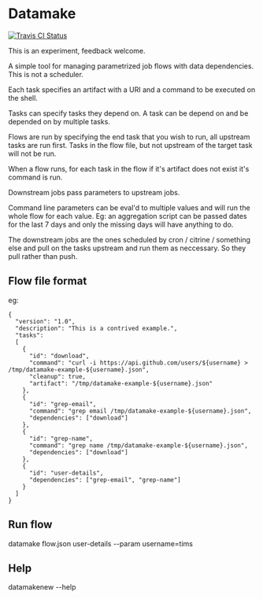 Datamake
========

[![Travis CI Status](https://api.travis-ci.org/tims/datamake.png)](https://travis-ci.org/tims/datamake)

This is an experiment, feedback welcome.

A simple tool for managing parametrized job flows with data dependencies. This is not a scheduler.

Each task specifies an artifact with a URI and a command to be executed on the shell.

Tasks can specify tasks they depend on. A task can be depend on and be depended on by multiple tasks.

Flows are run by specifying the end task that you wish to run, all upstream tasks are run first. Tasks in the flow file, but not upstream of the target task will not be run.

When a flow runs, for each task in the flow if it's artifact does not exist it's command is run.

Downstream jobs pass parameters to upstream jobs.

Command line parameters can be eval'd to multiple values and will run the whole flow for each value. Eg: an aggregation script can be passed dates for the last 7 days and only the missing days will have anything to do.

The downstream jobs are the ones scheduled by cron / citrine / something else and pull on the tasks upstream and run them as neccessary.
So they pull rather than push.

Flow file format
------------------

eg:

    {
      "version": "1.0",
      "description": "This is a contrived example.",
      "tasks":
      [
        {
          "id": "download",
          "command": "curl -i https://api.github.com/users/${username} > /tmp/datamake-example-${username}.json",
          "cleanup": true,
          "artifact": "/tmp/datamake-example-${username}.json"
        },
        {
          "id": "grep-email",
          "command": "grep email /tmp/datamake-example-${username}.json",
          "dependencies": ["download"]
        },
        {
          "id": "grep-name",
          "command": "grep name /tmp/datamake-example-${username}.json",
          "dependencies": ["download"]
        },
        {
          "id": "user-details",
          "dependencies": ["grep-email", "grep-name"]
        }
      ]
    }

Run flow
--------

  datamake flow.json user-details --param username=tims

Help
----

  datamakenew --help
